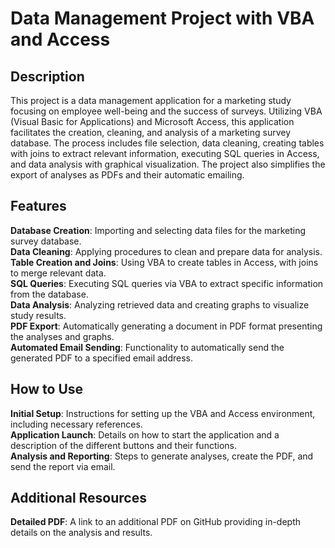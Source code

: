 # Data Management Project with VBA and Access
## Description
This project is a data management application for a marketing study focusing on employee well-being and the success of surveys. Utilizing VBA (Visual Basic for Applications) and Microsoft Access, this application facilitates the creation, cleaning, and analysis of a marketing survey database. The process includes file selection, data cleaning, creating tables with joins to extract relevant information, executing SQL queries in Access, and data analysis with graphical visualization. The project also simplifies the export of analyses as PDFs and their automatic emailing.

## Features
**Database Creation**: Importing and selecting data files for the marketing survey database.  
**Data Cleaning**: Applying procedures to clean and prepare data for analysis.  
**Table Creation and Joins**: Using VBA to create tables in Access, with joins to merge relevant data.  
**SQL Queries**: Executing SQL queries via VBA to extract specific information from the database.  
**Data Analysis**: Analyzing retrieved data and creating graphs to visualize study results.  
**PDF Export**: Automatically generating a document in PDF format presenting the analyses and graphs.  
**Automated Email Sending**: Functionality to automatically send the generated PDF to a specified email address.  

## How to Use

**Initial Setup**: Instructions for setting up the VBA and Access environment, including necessary references.  
**Application Launch**: Details on how to start the application and a description of the different buttons and their functions.  
**Analysis and Reporting**: Steps to generate analyses, create the PDF, and send the report via email.  

## Additional Resources
**Detailed PDF**: A link to an additional PDF on GitHub providing in-depth details on the analysis and results.

